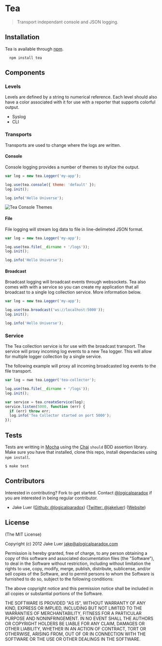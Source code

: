 # Tea 

> Transport independant console and JSON logging.

## Installation

Tea is available through [npm](http://npmjs.org).

      npm install tea

## Components

### Levels

Levels are defined by a string to numerical reference. Each level should also have a color associated
with it for use with a reporter that supports colorful output.

* Syslog
* CLI

### Transports

Transports are used to change where the logs are written.

#### Console

Console logging provides a number of themes to stylize the output.

```js
var log = new tea.Logger('my-app');

log.use(tea.console({ theme: 'default' });
log.init();

log.info('Hello Universe');
```

![Tea Console Themes](http://f.cl.ly/items/22230e0G0p0p1C0X4631/tea_themes.png)

#### File

File logging will stream log data to file in line-delimeted JSON format. 

```js
var log = new tea.Logger('my-app');

log.use(tea.file(__dirname + '/logs'));
log.init();

log.info('Hello Universe');
```

#### Broadcast

Broadcast logging will broadcast events through websockets. Tea also comes
with with a service so you can create my application that all broadcast to a 
single log collection service. More information below.

```js
var log = new tea.Logger('my-app');

log.use(tea.broadcast('ws://localhost:5000'));
log.init();

log.info('Hello Universe');
```

### Service

The Tea collection service is for use with the broadcast transport. The service
will proxy incoming log events to a new Tea logger. This will allow for multiple
logger collection by a single service.

The following example will proxy all incoming broadcasted log events to the 
file transport. 

```js
var log = nwe tea.Logger('tea-collector');

log.use(tea.file(__dirname + '/logs'));
log.init();

var service = tea.createService(log);
service.listen(5000, function (err) {
  if (err) throw err;
  log.info('Tea Collector started on port 5000');
});
```

## Tests

Tests are writting in [Mocha](http://github.com/visionmedia/mocha) using 
the [Chai](http://chaijs.com) `should` BDD assertion library. Make sure you 
have that installed, clone this repo, install dependacies using `npm install`.

    $ make test

## Contributors

Interested in contributing? Fork to get started. Contact [@logicalparadox](http://github.com/logicalparadox) 
if you are interested in being regular contributor.

* Jake Luer ([Github: @logicalparadox](http://github.com/logicalparadox)) ([Twitter: @jakeluer](http://twitter.com/jakeluer)) ([Website](http://alogicalparadox.com))

## License

(The MIT License)

Copyright (c) 2012 Jake Luer <jake@alogicalparadox.com>

Permission is hereby granted, free of charge, to any person obtaining a copy
of this software and associated documentation files (the "Software"), to deal
in the Software without restriction, including without limitation the rights
to use, copy, modify, merge, publish, distribute, sublicense, and/or sell
copies of the Software, and to permit persons to whom the Software is
furnished to do so, subject to the following conditions:

The above copyright notice and this permission notice shall be included in
all copies or substantial portions of the Software.

THE SOFTWARE IS PROVIDED "AS IS", WITHOUT WARRANTY OF ANY KIND, EXPRESS OR
IMPLIED, INCLUDING BUT NOT LIMITED TO THE WARRANTIES OF MERCHANTABILITY,
FITNESS FOR A PARTICULAR PURPOSE AND NONINFRINGEMENT. IN NO EVENT SHALL THE
AUTHORS OR COPYRIGHT HOLDERS BE LIABLE FOR ANY CLAIM, DAMAGES OR OTHER
LIABILITY, WHETHER IN AN ACTION OF CONTRACT, TORT OR OTHERWISE, ARISING FROM,
OUT OF OR IN CONNECTION WITH THE SOFTWARE OR THE USE OR OTHER DEALINGS IN
THE SOFTWARE.
